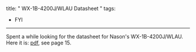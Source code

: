 title: " WX-1B-4200J/WLAU Datasheet "
tags:
- FYI
---


Spent a while looking for the datasheet for Nason's WX-1B-4200J/WLAU.  Here it is: [pdf](http://www.nasonptc.com/pdfs/Switches_Catalog.pdf#page=15), see page 15.



